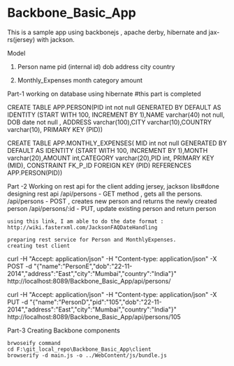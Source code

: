 Backbone_Basic_App
==================

This is a sample app using backbonejs , apache derby, hibernate and jax-rs(jersey) with jackson.


Model
1. Person
	name
	pid (internal id)
	dob
	address
	city
	country

2. Monthly_Expenses
	month
	category
	amount

Part-1 working on database using hibernate #this part is completed

CREATE TABLE APP.PERSON(PID int not null GENERATED BY DEFAULT AS IDENTITY (START WITH 100, INCREMENT BY 1),NAME varchar(40) not null, DOB date not null , ADDRESS varchar(100),CITY varchar(10),COUNTRY varchar(10), PRIMARY KEY (PID))

CREATE TABLE APP.MONTHLY_EXPENSES( MID int not null GENERATED BY DEFAULT AS IDENTITY (START WITH 100, INCREMENT BY 1),MONTH varchar(20),AMOUNT int,CATEGORY varchar(20),PID int, PRIMARY KEY (MID), CONSTRAINT FK_P_ID FOREIGN KEY (PID) REFERENCES APP.PERSON(PID))
	
Part -2 Working on rest api for the client
	adding jersey, jackson libs#done
	designing rest api
		/api/persons - GET method , gets all the persons.
		/api/persons - POST , creates new person and returns the newly created person
		/api/persons/:id - PUT, update existing person and return person

	using this link, I am able to do the date format : http://wiki.fasterxml.com/JacksonFAQDateHandling
	
	preparing rest service for Person and MonthlyExpenses.
	creating test client	
curl -H "Accept: application/json" -H "Content-type: application/json" -X POST -d "{\"name\":\"PersonE\",\"dob\":\"22-11-2014\",\"address\":\"East\",\"city\":\"Mumbai\",\"country\":\"India\"}" http://localhost:8089/Backbone_Basic_App/api/persons/


curl -H "Accept: application/json" -H "Content-type: application/json" -X PUT -d "{\"name\":\"PersonD\",\"pid\":\"105\",\"dob\":\"22-11-2014\",\"address\":\"East\",\"city\":\"Mumbai\",\"country\":\"India\"}" http://localhost:8089/Backbone_Basic_App/api/persons/105

Part-3 Creating Backbone components

	brwoseify command
	cd F:\git_local_repo\Backbone_Basic_App\client
	browserify -d main.js -o ../WebContent/js/bundle.js
